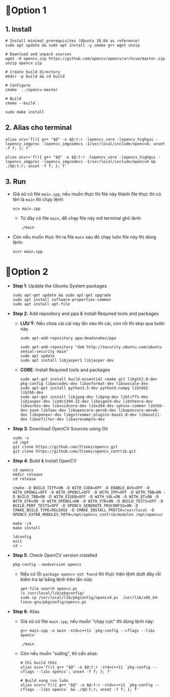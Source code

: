 # 🔸Option 1
## 1. Install
```shell
# Install minimal prerequisites (Ubuntu 18.04 as reference)
sudo apt update && sudo apt install -y cmake g++ wget unzip

# Download and unpack sources
wget -O opencv.zip https://github.com/opencv/opencv/archive/master.zip
unzip opencv.zip

# Create build directory
mkdir -p build && cd build

# Configure
cmake  ../opencv-master

# Build
cmake --build .

sudo make install
```

## 2. Alias cho terminal
```shell
alias ocv='f(){ g++ "$@" -o $@:t:r -lopencv_core -lopencv_highgui -lopencv_imgproc -lopencv_imgcodecs -I/usr/local/include/opencv4; unset -f f; }; f'

alias ocvr='f(){ g++ "$@" -o $@:t:r -lopencv_core -lopencv_highgui -lopencv_imgproc -lopencv_imgcodecs -I/usr/local/include/opencv4 && ./$@:t:r; unset -f f; }; f'
```

## 3. Run
* Giả sử có file `main.cpp`, nếu muốn thực thi file này thành file thực thi có tên là `main` thì chạy lệnh:
  ```shell
  ocv main.cpp
  ```
  * Từ đây có file `main`, để chạy file này mở terminal ghõ lệnh:
    ```shell
    ./main
    ```

* Còn nếu muốn thực thi ra file `main` sau đó chạy luôn file này thị dùng lệnh:
  ```shell
  ocvr main.cpp
  ```

# 🔸Option 2
* **Step 1**: Update the Ubuntu System packages
  ```shell
  sudo apt-get update && sudo apt-get upgrade
  sudo apt install software-properties-common
  sudo apt install apt-file
  ```

* **Step 2**: Add repository and ppa & install Required tools and packages
  * **LƯU Ý**: Nếu chưa cài cái này lần nào thì cài, còn rồi thì skip qua bước này.
    ```shell
    sudo apt-add-repository ppa:deadsnakes/ppa
  
    sudo apt-add-repository "deb http://security.ubuntu.com/ubuntu xenial-security main"
    sudo apt update
    sudo apt install libjasper1 libjasper-dev
    ```
  
  * **CORE**: Install Required tools and packages
    ```shell
    sudo apt-get install build-essential cmake git libgtk2.0-dev pkg-config libavcodec-dev libavformat-dev libswscale-dev
    sudo apt-get install python3.5-dev python3-numpy libtbb2 libtbb-dev
    sudo apt-get install libjpeg-dev libpng-dev libtiff5-dev libjasper-dev libdc1394-22-dev libeigen3-dev libtheora-dev libvorbis-dev libxvidcore-dev libx264-dev sphinx-common libtbb-dev yasm libfaac-dev libopencore-amrnb-dev libopencore-amrwb-dev libopenexr-dev libgstreamer-plugins-base1.0-dev libavutil-dev libavfilter-dev libavresample-dev
    ```

* **Step 3**: Download OpenCV Sources using Git
  ```shell
  sudo -s
  cd /opt
  git clone https://github.com/Itseez/opencv.git
  git clone https://github.com/Itseez/opencv_contrib.git
  ```

* **Step 4**: Build & Install OpenCV
  ```shell
  cd opencv
  mkdir release
  cd release

  cmake -D BUILD_TIFF=ON -D WITH_CUDA=OFF -D ENABLE_AVX=OFF -D WITH_OPENGL=OFF -D WITH_OPENCL=OFF -D WITH_IPP=OFF -D WITH_TBB=ON -D BUILD_TBB=ON -D WITH_EIGEN=OFF -D WITH_V4L=ON -D WITH_QT=ON -D WITH_GTK=ON -D WITH_OPENGL=ON -D WITH_VTK=ON -D BUILD_TESTS=OFF -D BUILD_PERF_TESTS=OFF -D OPENCV_GENERATE_PKGCONFIG=ON -D CMAKE_BUILD_TYPE=RELEASE -D CMAKE_INSTALL_PREFIX=/usr/local -D OPENCV_EXTRA_MODULES_PATH=/opt/opencv_contrib/modules /opt/opencv/
  
  make -j4
  make install

  ldconfig
  exit
  cd ~
  ```

* **Step 5**: Check OpenCV version installed
  ```shell
  pkg-config --modversion opencv
  ```

  * Nếu có lỗi `package opencv not found` thì thực hiện lệnh dưới đây rồi kiểm tra lại bằng lệnh trên lần nữa:
    ```shell
    apt-file search opencv.pc
    ls /usr/local/lib/pkgconfig/
    sudo cp /usr/local/lib/pkgconfig/opencv4.pc  /usr/lib/x86_64-linux-gnu/pkgconfig/opencv.pc
    ```

* **Step 6**: Alias
  * Giả sử có file `main.cpp`, nếu muốn "chạy cực" thì dùng lệnh này:
    ```shell
    g++ main.cpp -o main -std=c++11 `pkg-config --cflags --libs opencv`

    ./main
    ```
  * Còn nếu muốn "sướng", thì cần alias:
    ```shell
    # Chỉ build thôi
    alias ocv='f(){ g++ "$@" -o $@:t:r -std=c++11 `pkg-config --cflags --libs opencv`; unset -f f; }; f'

    # Build xong run luôn
    alias ocvr='f(){ g++ "$@" -o $@:t:r -std=c++11 `pkg-config --cflags --libs opencv` && ./$@:t:r; unset -f f; }; f'
    ```